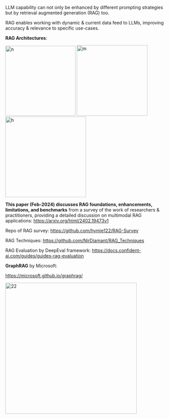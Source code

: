 LLM capability can not only be enhanced by different prompting strategies but by retrieval augmented generation (RAG) too. 

RAG enables working with dynamic & current data feed to LLMs, improving accuracy & relevance to specific use-cases.


**RAG Architectures**:

<img width="219" alt="n" src="https://github.com/user-attachments/assets/19a46176-4ace-41f6-b276-1201b517e968" />


<img width="221" alt="m" src="https://github.com/user-attachments/assets/91e797e6-e3fb-4c17-8631-f5186e18911d" />


<img width="252" alt="h" src="https://github.com/user-attachments/assets/20ada6cb-5666-4006-a649-fdad2e5edada" />



**This paper (Feb-2024) discusses RAG foundations, enhancements, limitations, and benchmarks** from a survey of the work of researchers & practitioners, providing a detailed discussion on multimodal RAG applications: https://arxiv.org/html/2402.19473v1

Repo of RAG survey: https://github.com/hymie122/RAG-Survey

RAG Techniques: https://github.com/NirDiamant/RAG_Techniques

RAG Evaluation by DeepEval framework: https://docs.confident-ai.com/guides/guides-rag-evaluation


**GraphRAG** by Microsoft:

https://microsoft.github.io/graphrag/

<img width="410" alt="22" src="https://github.com/user-attachments/assets/8139e664-6aff-406c-8016-bc437b163fd9" />
